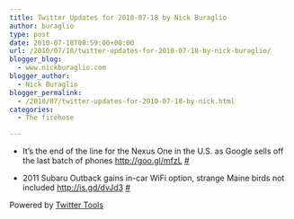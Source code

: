 ```yaml
---
title: Twitter Updates for 2010-07-18 by Nick Buraglio
author: buraglio
type: post
date: 2010-07-18T00:59:00+00:00
url: /2010/07/18/twitter-updates-for-2010-07-18-by-nick-buraglio/
blogger_blog:
  - www.nickburaglio.com
blogger_author:
  - Nick Buraglio
blogger_permalink:
  - /2010/07/twitter-updates-for-2010-07-18-by-nick.html
categories:
  - The firehose

---
```

</p> 

  * It&#8217;s the end of the line for the Nexus One in the U.S. as Google sells off the last batch of phones <a href="http://goo.gl/mfzL" rel="nofollow">http://goo.gl/mfzL</a> [#][1] 


  * 2011 Subaru Outback gains in-car WiFi option, strange Maine birds not included <a href="http://is.gd/dvJd3" rel="nofollow">http://is.gd/dvJd3</a> [#][2] 
</ul> 



Powered by [Twitter Tools][3]

 [1]: http://twitter.com/buraglio/statuses/18765829760
 [2]: http://twitter.com/buraglio/statuses/18766135361
 [3]: http://alexking.org/projects/wordpress